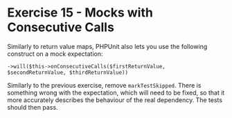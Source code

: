 # Exercise 15 - Mocks with Consecutive Calls

Similarly to return value maps, PHPUnit also lets you use the following construct on a mock expectation:

``` phpunit
->will($this->onConsecutiveCalls($firstReturnValue, $secondReturnValue, $thirdReturnValue))
```

Similarly to the previous exercise, remove `markTestSkipped`.  There is something wrong with the
expectation, which will need to be fixed, so that it more accurately describes the behaviour of the real dependency.  The tests should
then pass.
